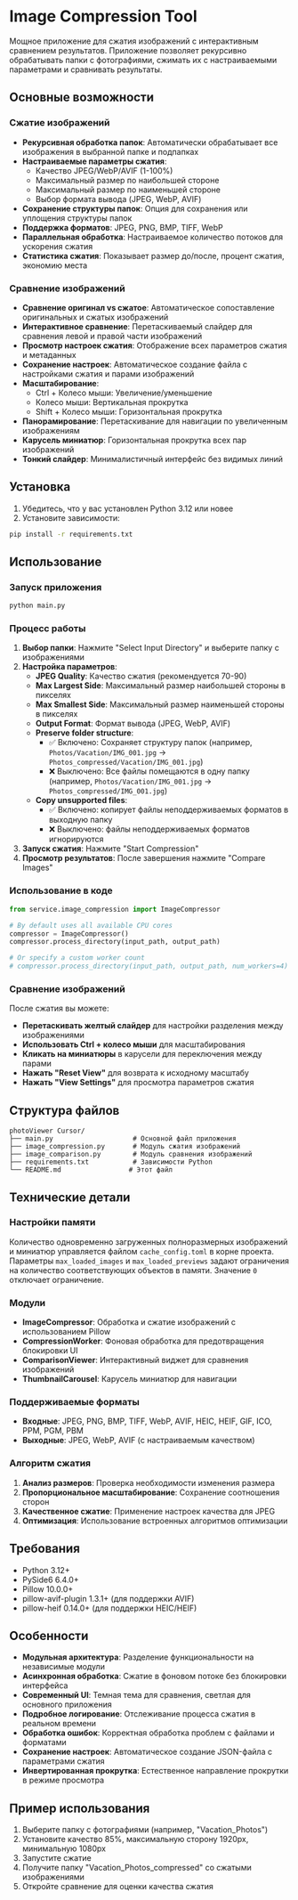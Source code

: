 # Image Compression Tool

Мощное приложение для сжатия изображений с интерактивным сравнением результатов. Приложение позволяет рекурсивно обрабатывать папки с фотографиями, сжимать их с настраиваемыми параметрами и сравнивать результаты.

## Основные возможности

### Сжатие изображений
- **Рекурсивная обработка папок**: Автоматически обрабатывает все изображения в выбранной папке и подпапках
- **Настраиваемые параметры сжатия**:
  - Качество JPEG/WebP/AVIF (1-100%)
  - Максимальный размер по наибольшей стороне
  - Максимальный размер по наименьшей стороне
  - Выбор формата вывода (JPEG, WebP, AVIF)
- **Сохранение структуры папок**: Опция для сохранения или уплощения структуры папок
- **Поддержка форматов**: JPEG, PNG, BMP, TIFF, WebP
- **Параллельная обработка**: Настраиваемое количество потоков для ускорения сжатия
- **Статистика сжатия**: Показывает размер до/после, процент сжатия, экономию места

### Сравнение изображений
- **Сравнение оригинал vs сжатое**: Автоматическое сопоставление оригинальных и сжатых изображений
- **Интерактивное сравнение**: Перетаскиваемый слайдер для сравнения левой и правой части изображений
- **Просмотр настроек сжатия**: Отображение всех параметров сжатия и метаданных
- **Сохранение настроек**: Автоматическое создание файла с настройками сжатия и парами изображений
- **Масштабирование**: 
  - Ctrl + Колесо мыши: Увеличение/уменьшение
  - Колесо мыши: Вертикальная прокрутка
  - Shift + Колесо мыши: Горизонтальная прокрутка
- **Панорамирование**: Перетаскивание для навигации по увеличенным изображениям
- **Карусель миниатюр**: Горизонтальная прокрутка всех пар изображений
- **Тонкий слайдер**: Минималистичный интерфейс без видимых линий

## Установка

1. Убедитесь, что у вас установлен Python 3.12 или новее
2. Установите зависимости:

```bash
pip install -r requirements.txt
```

## Использование

### Запуск приложения

```bash
python main.py
```

### Процесс работы

1. **Выбор папки**: Нажмите "Select Input Directory" и выберите папку с изображениями
2. **Настройка параметров**:
   - **JPEG Quality**: Качество сжатия (рекомендуется 70-90)
   - **Max Largest Side**: Максимальный размер наибольшей стороны в пикселях
   - **Max Smallest Side**: Максимальный размер наименьшей стороны в пикселях
   - **Output Format**: Формат вывода (JPEG, WebP, AVIF)
   - **Preserve folder structure**:
     - ✅ Включено: Сохраняет структуру папок (например, `Photos/Vacation/IMG_001.jpg` → `Photos_compressed/Vacation/IMG_001.jpg`)
     - ❌ Выключено: Все файлы помещаются в одну папку (например, `Photos/Vacation/IMG_001.jpg` → `Photos_compressed/IMG_001.jpg`)
   - **Copy unsupported files**:
     - ✅ Включено: копирует файлы неподдерживаемых форматов в выходную папку
     - ❌ Выключено: файлы неподдерживаемых форматов игнорируются
3. **Запуск сжатия**: Нажмите "Start Compression"
4. **Просмотр результатов**: После завершения нажмите "Compare Images"

### Использование в коде

```python
from service.image_compression import ImageCompressor

# By default uses all available CPU cores
compressor = ImageCompressor()
compressor.process_directory(input_path, output_path)

# Or specify a custom worker count
# compressor.process_directory(input_path, output_path, num_workers=4)
```

### Сравнение изображений

После сжатия вы можете:
- **Перетаскивать желтый слайдер** для настройки разделения между изображениями
- **Использовать Ctrl + колесо мыши** для масштабирования
- **Кликать на миниатюры** в карусели для переключения между парами
- **Нажать "Reset View"** для возврата к исходному масштабу
- **Нажать "View Settings"** для просмотра параметров сжатия

## Структура файлов

```
photoViewer Cursor/
├── main.py                    # Основной файл приложения
├── image_compression.py       # Модуль сжатия изображений
├── image_comparison.py        # Модуль сравнения изображений
├── requirements.txt           # Зависимости Python
└── README.md                 # Этот файл
```

## Технические детали

### Настройки памяти

Количество одновременно загруженных полноразмерных изображений и миниатюр
управляется файлом `cache_config.toml` в корне проекта. Параметры
`max_loaded_images` и `max_loaded_previews` задают ограничения на количество
соответствующих объектов в памяти. Значение `0` отключает ограничение.

### Модули

- **ImageCompressor**: Обработка и сжатие изображений с использованием Pillow
- **CompressionWorker**: Фоновая обработка для предотвращения блокировки UI
- **ComparisonViewer**: Интерактивный виджет для сравнения изображений
- **ThumbnailCarousel**: Карусель миниатюр для навигации

### Поддерживаемые форматы

- **Входные**: JPEG, PNG, BMP, TIFF, WebP, AVIF, HEIC, HEIF, GIF, ICO, PPM, PGM, PBM
- **Выходные**: JPEG, WebP, AVIF (с настраиваемым качеством)

### Алгоритм сжатия

1. **Анализ размеров**: Проверка необходимости изменения размера
2. **Пропорциональное масштабирование**: Сохранение соотношения сторон
3. **Качественное сжатие**: Применение настроек качества для JPEG
4. **Оптимизация**: Использование встроенных алгоритмов оптимизации

## Требования

- Python 3.12+
- PySide6 6.4.0+
- Pillow 10.0.0+
- pillow-avif-plugin 1.3.1+ (для поддержки AVIF)
- pillow-heif 0.14.0+ (для поддержки HEIC/HEIF)

## Особенности

- **Модульная архитектура**: Разделение функциональности на независимые модули
- **Асинхронная обработка**: Сжатие в фоновом потоке без блокировки интерфейса
- **Современный UI**: Темная тема для сравнения, светлая для основного приложения
- **Подробное логирование**: Отслеживание процесса сжатия в реальном времени
- **Обработка ошибок**: Корректная обработка проблем с файлами и форматами
- **Сохранение настроек**: Автоматическое создание JSON-файла с параметрами сжатия
- **Инвертированная прокрутка**: Естественное направление прокрутки в режиме просмотра

## Пример использования

1. Выберите папку с фотографиями (например, "Vacation_Photos")
2. Установите качество 85%, максимальную сторону 1920px, минимальную 1080px
3. Запустите сжатие
4. Получите папку "Vacation_Photos_compressed" со сжатыми изображениями
5. Откройте сравнение для оценки качества сжатия
